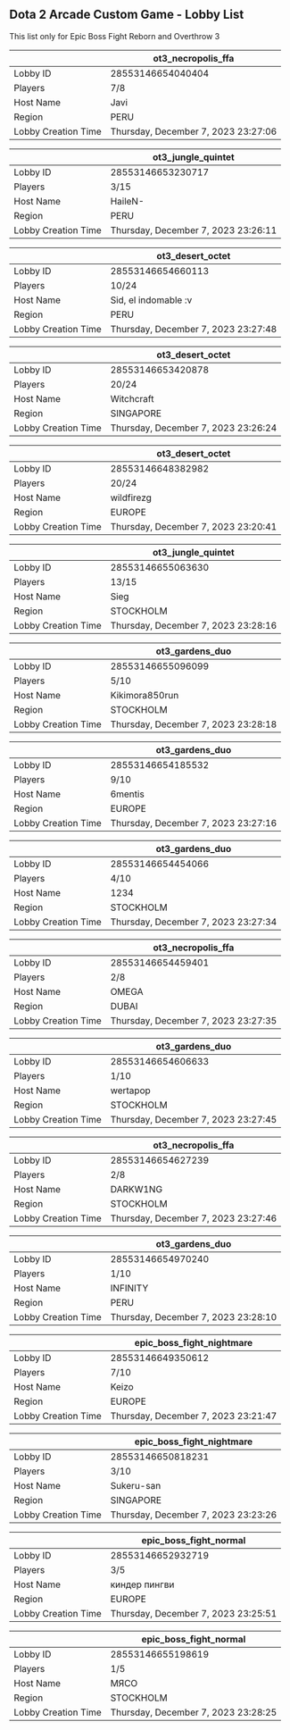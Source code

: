 ## Dota 2 Arcade Custom Game - Lobby List

This list only for Epic Boss Fight Reborn and Overthrow 3

|  | ot3_necropolis_ffa |
| ------ | ------ |
| Lobby ID | 28553146654040404 |
| Players | 7/8 |
| Host Name | Javi |
| Region | PERU |
| Lobby Creation Time | Thursday, December 7, 2023 23:27:06 |


|  | ot3_jungle_quintet |
| ------ | ------ |
| Lobby ID | 28553146653230717 |
| Players | 3/15 |
| Host Name | HaileN- |
| Region | PERU |
| Lobby Creation Time | Thursday, December 7, 2023 23:26:11 |


|  | ot3_desert_octet |
| ------ | ------ |
| Lobby ID | 28553146654660113 |
| Players | 10/24 |
| Host Name | Sid, el indomable :v |
| Region | PERU |
| Lobby Creation Time | Thursday, December 7, 2023 23:27:48 |


|  | ot3_desert_octet |
| ------ | ------ |
| Lobby ID | 28553146653420878 |
| Players | 20/24 |
| Host Name | Witchcraft |
| Region | SINGAPORE |
| Lobby Creation Time | Thursday, December 7, 2023 23:26:24 |


|  | ot3_desert_octet |
| ------ | ------ |
| Lobby ID | 28553146648382982 |
| Players | 20/24 |
| Host Name | wildfirezg |
| Region | EUROPE |
| Lobby Creation Time | Thursday, December 7, 2023 23:20:41 |


|  | ot3_jungle_quintet |
| ------ | ------ |
| Lobby ID | 28553146655063630 |
| Players | 13/15 |
| Host Name | Sieg |
| Region | STOCKHOLM |
| Lobby Creation Time | Thursday, December 7, 2023 23:28:16 |


|  | ot3_gardens_duo |
| ------ | ------ |
| Lobby ID | 28553146655096099 |
| Players | 5/10 |
| Host Name | Kikimora850run |
| Region | STOCKHOLM |
| Lobby Creation Time | Thursday, December 7, 2023 23:28:18 |


|  | ot3_gardens_duo |
| ------ | ------ |
| Lobby ID | 28553146654185532 |
| Players | 9/10 |
| Host Name | 6mentis |
| Region | EUROPE |
| Lobby Creation Time | Thursday, December 7, 2023 23:27:16 |


|  | ot3_gardens_duo |
| ------ | ------ |
| Lobby ID | 28553146654454066 |
| Players | 4/10 |
| Host Name | 1234 |
| Region | STOCKHOLM |
| Lobby Creation Time | Thursday, December 7, 2023 23:27:34 |


|  | ot3_necropolis_ffa |
| ------ | ------ |
| Lobby ID | 28553146654459401 |
| Players | 2/8 |
| Host Name | OMEGA |
| Region | DUBAI |
| Lobby Creation Time | Thursday, December 7, 2023 23:27:35 |


|  | ot3_gardens_duo |
| ------ | ------ |
| Lobby ID | 28553146654606633 |
| Players | 1/10 |
| Host Name | wertapop |
| Region | STOCKHOLM |
| Lobby Creation Time | Thursday, December 7, 2023 23:27:45 |


|  | ot3_necropolis_ffa |
| ------ | ------ |
| Lobby ID | 28553146654627239 |
| Players | 2/8 |
| Host Name | DARKW1NG |
| Region | STOCKHOLM |
| Lobby Creation Time | Thursday, December 7, 2023 23:27:46 |


|  | ot3_gardens_duo |
| ------ | ------ |
| Lobby ID | 28553146654970240 |
| Players | 1/10 |
| Host Name | INFINITY |
| Region | PERU |
| Lobby Creation Time | Thursday, December 7, 2023 23:28:10 |


|  | epic_boss_fight_nightmare |
| ------ | ------ |
| Lobby ID | 28553146649350612 |
| Players | 7/10 |
| Host Name | Keizo |
| Region | EUROPE |
| Lobby Creation Time | Thursday, December 7, 2023 23:21:47 |


|  | epic_boss_fight_nightmare |
| ------ | ------ |
| Lobby ID | 28553146650818231 |
| Players | 3/10 |
| Host Name | Sukeru-san |
| Region | SINGAPORE |
| Lobby Creation Time | Thursday, December 7, 2023 23:23:26 |


|  | epic_boss_fight_normal |
| ------ | ------ |
| Lobby ID | 28553146652932719 |
| Players | 3/5 |
| Host Name | киндер пингви |
| Region | EUROPE |
| Lobby Creation Time | Thursday, December 7, 2023 23:25:51 |


|  | epic_boss_fight_normal |
| ------ | ------ |
| Lobby ID | 28553146655198619 |
| Players | 1/5 |
| Host Name | МЯСО |
| Region | STOCKHOLM |
| Lobby Creation Time | Thursday, December 7, 2023 23:28:25 |


